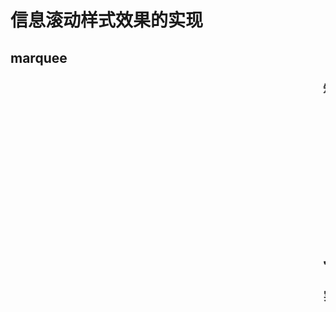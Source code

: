 # 信息滚动样式效果的实现

## marquee
### <marquee>知识点
- behavior滚动方式
    + alternate：表示在两端之间来回滚动
    + scroll：表示由一端滚动到另一端，会重复
    + slide：表示由一端滚动到另一端，不会重复。
- direction滚动的方向：down、up、left、right
- loop滚动的次数（当loop=-1时表示一直滚动下去，默认为-1）
- scrollamount设定活动字幕的滚动速度
- scrolldelay设定活动字幕滚动两次之间的延迟时间

## JavaScript实现无缝滚动
### 实例
- scroll.html 实现无缝滚动，鼠标移上去时停止滚动，鼠标移开时继续滚动
- scrol-noe.html 实现间歇性滚动，一条新闻一条新闻的滚动
- scroll.html 实现的是一个构造函数，可通过参数来设置是无缝滚动还是间歇性滚动，同时可设置滚动速度和高等等其他的参数。具体实现方式在news-scroll.js里面。
    + 构造函数，封装在news-scroll.js里面
    + 实现了无缝滚动和间歇性滚动的参数配置：例如 ```new NewsScroll('news-box2',{type:'intermittent'});```
    + 第一个参数为box滚动区域的id
    + 第二个参数为json格式数据，其中type：intermittent是间歇性滚动，seamless为无缝滚动
